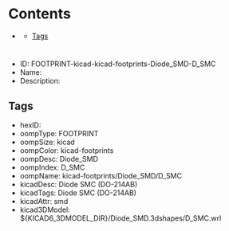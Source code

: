 



Contents
========

* [](#)
	* [Tags](#tags)

# 

- ID: FOOTPRINT-kicad-kicad-footprints-Diode_SMD-D_SMC
- Name: 
- Description: 

## Tags

- hexID: 
- oompType: FOOTPRINT
- oompSize: kicad
- oompColor: kicad-footprints
- oompDesc: Diode_SMD
- oompIndex: D_SMC
- oompName: kicad-footprints/Diode_SMD/D_SMC
- kicadDesc: Diode SMC (DO-214AB)
- kicadTags: Diode SMC (DO-214AB)
- kicadAttr: smd
- kicad3DModel: ${KICAD6_3DMODEL_DIR}/Diode_SMD.3dshapes/D_SMC.wrl
